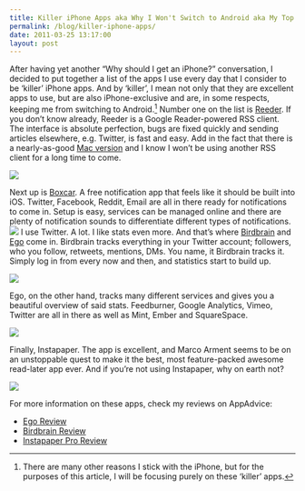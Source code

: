 ```yaml
---
title: Killer iPhone Apps aka Why I Won't Switch to Android aka My Top Five iPhone-Exclusive Apps
permalink: /blog/killer-iphone-apps/
date: 2011-03-25 13:17:00
layout: post
---
```


After having yet another “Why should I get an iPhone?” conversation, I decided to put together a list of the apps I use every day that I consider to be ‘killer’ iPhone apps. And by ‘killer’, I mean not only that they are excellent apps to use, but are also iPhone-exclusive and are, in some respects, keeping me from switching to Android.[^1] Number one on the list is [Reeder](http://reederapp.com). If you don’t know already, Reeder is a Google Reader-powered RSS client. The interface is absolute perfection, bugs are fixed quickly and sending articles elsewhere, e.g. Twitter, is fast and easy. Add in the fact that there is a nearly-as-good [Mac version](http://madeatgloria.com/brewery/silvio/reeder) and I know I won’t be using another RSS client for a long time to come. 

![](http://therobb.com/resources/iphone/reeder.png)

Next up is [Boxcar](http://boxcar.io). A free notification app that feels like it should be built into iOS. Twitter, Facebook, Reddit, Email are all in there ready for notifications to come in. Setup is easy, services can be managed online and there are plenty of notification sounds to differentiate different types of notifications. ![](http://therobb.com/resources/iphone/boxcar.png) I use Twitter. A lot. I like stats even more. And that’s where [Birdbrain](http://birdbrainapp.com) and [Ego](http://egoapp.com) come in. Birdbrain tracks everything in your Twitter account; followers, who you follow, retweets, mentions, DMs. You name, it Birdbrain tracks it. Simply log in from every now and then, and statistics start to build up. 

![](http://therobb.com/resources/iphone/birdbrain.png) 

Ego, on the other hand, tracks many different services and gives you a beautiful overview of said stats. Feedburner, Google Analytics, Vimeo, Twitter are all in there as well as Mint, Ember and SquareSpace. 

![](http://therobb.com/resources/iphone/ego1.png)

Finally, Instapaper. The app is excellent, and Marco Arment seems to be on an unstoppable quest to make it the best, most feature-packed awesome read-later app ever. And if you’re not using Instapaper, why on earth not? 

![](http://therobb.com/resources/iphone/instapaper.png) 

For more information on these apps, check my reviews on AppAdvice: 

  * [Ego Review](/blog/appadvice-review-ego/)
  * [Birdbrain Review](/blog/appadvice-review-birdbrain/)
  * [Instapaper Pro Review](/blog/appadvice-review-instapaper-pro/)

[^1]: There are many other reasons I stick with the iPhone, but for the purposes of this article, I will be focusing purely on these ‘killer’ apps.